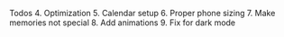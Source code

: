 Todos
4. Optimization
5. Calendar setup
6. Proper phone sizing
7. Make memories not special
8. Add animations
9. Fix for dark mode
